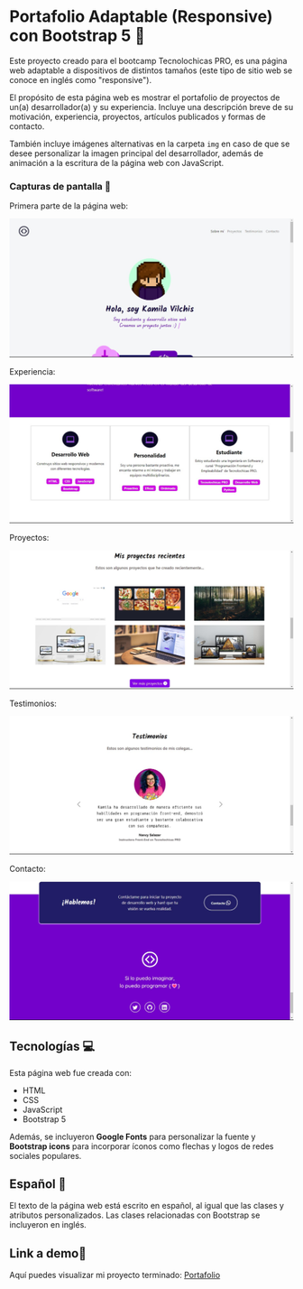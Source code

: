 # Portafolio Adaptable (Responsive) con Bootstrap 5 🙌

Este proyecto creado para el bootcamp Tecnolochicas PRO, es una página web adaptable a dispositivos de distintos tamaños (este tipo de sitio web se conoce en inglés como "responsive"). 

El propósito de esta página web es mostrar el portafolio de proyectos de un(a) desarrollador(a) y su experiencia. Incluye una descripción breve de su motivación, experiencia, proyectos, artículos publicados y formas de contacto. 

También incluye imágenes alternativas en la carpeta `img` en caso de que se desee personalizar la imagen principal del desarrollador, además de animación a la escritura de la página web con JavaScript.

### Capturas de pantalla 📸

Primera parte de la página web:

![Primera parte de la página web](img/screenshot1.jpg)

Experiencia:

![Experiencia](img/screenshot2.jpg)

Proyectos:

![Proyectos](img/screenshot3.jpg)

Testimonios:

![Testimonios](img/screenshot4.jpg)

Contacto:

![Contacto](img/screenshot5.jpg)

## Tecnologías 💻

Esta página web fue creada con:

* HTML
* CSS
* JavaScript 
* Bootstrap 5

Además, se incluyeron **Google Fonts** para personalizar la fuente y **Bootstrap icons** para incorporar íconos como flechas y logos de redes sociales populares. 

## Español 💬

El texto de la página web está escrito en español, al igual que las clases y atributos personalizados. Las clases relacionadas con Bootstrap se incluyeron en inglés.

## Link a demo📎
Aquí puedes visualizar mi proyecto terminado: [Portafolio](https://kamvilchis.github.io/)









